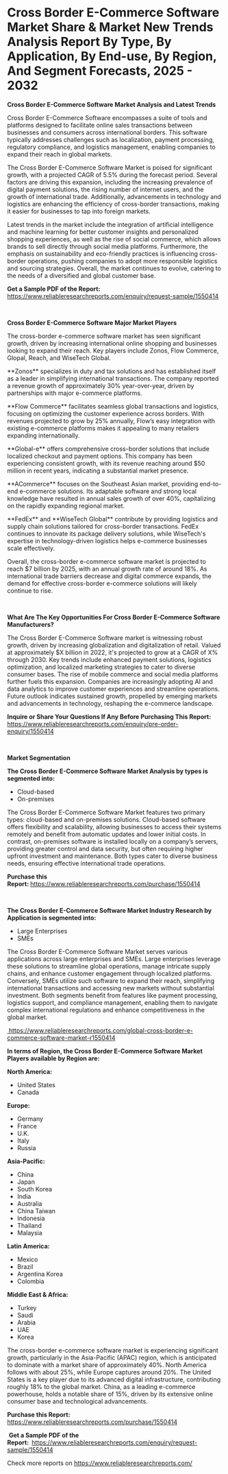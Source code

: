 <p><h1>Cross Border E-Commerce Software Market Share & Market New Trends Analysis Report By Type, By Application, By End-use, By Region, And Segment Forecasts, 2025 - 2032</h1></p><p><strong>Cross Border E-Commerce Software Market Analysis and Latest Trends</strong></p>
<p><p>Cross Border E-Commerce Software encompasses a suite of tools and platforms designed to facilitate online sales transactions between businesses and consumers across international borders. This software typically addresses challenges such as localization, payment processing, regulatory compliance, and logistics management, enabling companies to expand their reach in global markets.</p><p>The Cross Border E-Commerce Software Market is poised for significant growth, with a projected CAGR of 5.5% during the forecast period. Several factors are driving this expansion, including the increasing prevalence of digital payment solutions, the rising number of internet users, and the growth of international trade. Additionally, advancements in technology and logistics are enhancing the efficiency of cross-border transactions, making it easier for businesses to tap into foreign markets.</p><p>Latest trends in the market include the integration of artificial intelligence and machine learning for better customer insights and personalized shopping experiences, as well as the rise of social commerce, which allows brands to sell directly through social media platforms. Furthermore, the emphasis on sustainability and eco-friendly practices is influencing cross-border operations, pushing companies to adopt more responsible logistics and sourcing strategies. Overall, the market continues to evolve, catering to the needs of a diversified and global customer base.</p></p>
<p><strong>Get a Sample PDF of the Report:&nbsp;</strong> <a href="https://www.reliableresearchreports.com/enquiry/request-sample/1550414?utm_campaign=3315&utm_medium=2&utm_source=Github&utm_content=ia&utm_term=11032025&utm_id=cross-border-e-commerce-software">https://www.reliableresearchreports.com/enquiry/request-sample/1550414</a></p>
<p>&nbsp;</p>
<p><strong>Cross Border E-Commerce Software Major Market Players</strong></p>
<p><p>The cross-border e-commerce software market has seen significant growth, driven by increasing international online shopping and businesses looking to expand their reach. Key players include Zonos, Flow Commerce, Glopal, Reach, and WiseTech Global.</p><p>**Zonos** specializes in duty and tax solutions and has established itself as a leader in simplifying international transactions. The company reported a revenue growth of approximately 30% year-over-year, driven by partnerships with major e-commerce platforms.</p><p>**Flow Commerce** facilitates seamless global transactions and logistics, focusing on optimizing the customer experience across borders. With revenues projected to grow by 25% annually, Flow’s easy integration with existing e-commerce platforms makes it appealing to many retailers expanding internationally.</p><p>**Global-e** offers comprehensive cross-border solutions that include localized checkout and payment options. This company has been experiencing consistent growth, with its revenue reaching around $50 million in recent years, indicating a substantial market presence.</p><p>**ACommerce** focuses on the Southeast Asian market, providing end-to-end e-commerce solutions. Its adaptable software and strong local knowledge have resulted in annual sales growth of over 40%, capitalizing on the rapidly expanding regional market.</p><p>**FedEx** and **WiseTech Global** contribute by providing logistics and supply chain solutions tailored for cross-border transactions. FedEx continues to innovate its package delivery solutions, while WiseTech's expertise in technology-driven logistics helps e-commerce businesses scale effectively.</p><p>Overall, the cross-border e-commerce software market is projected to reach $7 billion by 2025, with an annual growth rate of around 18%. As international trade barriers decrease and digital commerce expands, the demand for effective cross-border e-commerce solutions will likely continue to rise.</p></p>
<p>&nbsp;</p>
<p><strong>What Are The Key Opportunities For Cross Border E-Commerce Software Manufacturers?</strong></p>
<p><p>The Cross Border E-Commerce Software market is witnessing robust growth, driven by increasing globalization and digitalization of retail. Valued at approximately $X billion in 2022, it's projected to grow at a CAGR of X% through 2030. Key trends include enhanced payment solutions, logistics optimization, and localized marketing strategies to cater to diverse consumer bases. The rise of mobile commerce and social media platforms further fuels this expansion. Companies are increasingly adopting AI and data analytics to improve customer experiences and streamline operations. Future outlook indicates sustained growth, propelled by emerging markets and advancements in technology, reshaping the e-commerce landscape.</p></p>
<p><strong>Inquire or Share Your Questions If Any Before Purchasing This Report:</strong> <a href="https://www.reliableresearchreports.com/enquiry/pre-order-enquiry/1550414?utm_campaign=3315&utm_medium=2&utm_source=Github&utm_content=ia&utm_term=11032025&utm_id=cross-border-e-commerce-software">https://www.reliableresearchreports.com/enquiry/pre-order-enquiry/1550414</a></p>
<p>&nbsp;</p>
<p><strong>Market Segmentation</strong></p>
<p><strong>The Cross Border E-Commerce Software Market Analysis by types is segmented into:</strong></p>
<p><ul><li>Cloud-based</li><li>On-premises</li></ul></p>
<p><p>The Cross Border E-Commerce Software Market features two primary types: cloud-based and on-premises solutions. Cloud-based software offers flexibility and scalability, allowing businesses to access their systems remotely and benefit from automatic updates and lower initial costs. In contrast, on-premises software is installed locally on a company’s servers, providing greater control and data security, but often requiring higher upfront investment and maintenance. Both types cater to diverse business needs, ensuring effective international trade operations.</p></p>
<p><strong>Purchase this Report:&nbsp;</strong><a href="https://www.reliableresearchreports.com/purchase/1550414?utm_campaign=3315&utm_medium=2&utm_source=Github&utm_content=ia&utm_term=11032025&utm_id=cross-border-e-commerce-software">https://www.reliableresearchreports.com/purchase/1550414</a></p>
<p>&nbsp;</p>
<p><strong>The Cross Border E-Commerce Software Market Industry Research by Application is segmented into:</strong></p>
<p><ul><li>Large Enterprises</li><li>SMEs</li></ul></p>
<p><p>The Cross Border E-Commerce Software Market serves various applications across large enterprises and SMEs. Large enterprises leverage these solutions to streamline global operations, manage intricate supply chains, and enhance customer engagement through localized platforms. Conversely, SMEs utilize such software to expand their reach, simplifying international transactions and accessing new markets without substantial investment. Both segments benefit from features like payment processing, logistics support, and compliance management, enabling them to navigate complex international regulations and enhance competitiveness in the global market.</p></p>
<p><a href="https://www.reliableresearchreports.com/global-cross-border-e-commerce-software-market-r1550414?utm_campaign=3315&utm_medium=2&utm_source=Github&utm_content=ia&utm_term=11032025&utm_id=cross-border-e-commerce-software">&nbsp;https://www.reliableresearchreports.com/global-cross-border-e-commerce-software-market-r1550414</a></p>
<p><strong>In terms of Region, the Cross Border E-Commerce Software Market Players available by Region are:</strong></p>
<p>
    <p> <strong> North America: </strong>
        <ul>
            <li>United States</li>
            <li>Canada</li>
        </ul>
        </p> 
    <p> <strong> Europe: </strong>
        <ul>
            <li>Germany</li>
            <li>France</li>
            <li>U.K.</li>
            <li>Italy</li>
            <li>Russia</li>
        </ul>
        </p> 
    <p> <strong> Asia-Pacific: </strong>
        <ul>
            <li>China</li>
            <li>Japan</li>
            <li>South Korea</li>
            <li>India</li>
            <li>Australia</li>
            <li>China Taiwan</li>
            <li>Indonesia</li>
            <li>Thailand</li>
            <li>Malaysia</li>
        </ul>
        </p> 
    <p> <strong> Latin America: </strong>
        <ul>
            <li>Mexico</li>
            <li>Brazil</li>
            <li>Argentina Korea</li>
            <li>Colombia</li>
        </ul>
        </p> 
    <p> <strong> Middle East & Africa: </strong>
        <ul>
            <li>Turkey</li>
            <li>Saudi</li>
            <li>Arabia</li>
            <li>UAE</li>
            <li>Korea</li>
        </ul>
    </p>
    </p>
<p><p>The cross-border e-commerce software market is experiencing significant growth, particularly in the Asia-Pacific (APAC) region, which is anticipated to dominate with a market share of approximately 40%. North America follows with about 25%, while Europe captures around 20%. The United States is a key player due to its advanced digital infrastructure, contributing roughly 18% to the global market. China, as a leading e-commerce powerhouse, holds a notable share of 15%, driven by its extensive online consumer base and technological advancements.</p></p>
<p><strong>Purchase this Report: </strong><a href="https://www.reliableresearchreports.com/purchase/1550414?utm_campaign=3315&utm_medium=2&utm_source=Github&utm_content=ia&utm_term=11032025&utm_id=cross-border-e-commerce-software">https://www.reliableresearchreports.com/purchase/1550414</a></p>
<p>&nbsp;<strong>Get a Sample PDF of the Report:&nbsp;&nbsp;</strong><a href="https://www.reliableresearchreports.com/enquiry/request-sample/1550414?utm_campaign=3315&utm_medium=2&utm_source=Github&utm_content=ia&utm_term=11032025&utm_id=cross-border-e-commerce-software">https://www.reliableresearchreports.com/enquiry/request-sample/1550414</a></p>
<p><strong></strong></p>
<p>Check more reports on <a href="https://www.reliableresearchreports.com/?utm_campaign=3315&utm_medium=2&utm_source=Github&utm_content=ia&utm_term=11032025&utm_id=cross-border-e-commerce-software">https://www.reliableresearchreports.com/</a></p>